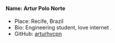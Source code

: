 #### Name: Artur Polo Norte
 - Place: Recife, Brazil
 - Bio: Engineering student, love internet
 - GitHub: [arturhvcpn](https://github.com/arturhvcpn)
